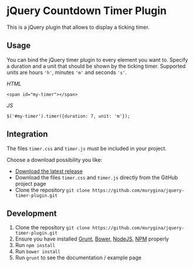 # jQuery Countdown Timer Plugin

This is a jQuery plugin that allows to display a ticking timer.

## Usage

You can bind the jQuery timer plugin to every element you want to. Specify a duration and a unit that should be shown
by the ticking timer. Supported units are hours <code>'h'</code>, minutes <code>'m'</code> and seconds <code>'s'</code>.

*HTML*

```
<span id="my-timer"></span>
```

*JS*

```
$('#my-timer').timer({duration: 7, unit: 'm'});
```

## Integration

The files `timer.css` and `timer.js` must be included in your project.

Choose a download possibility you like:

* [Download the latest release](https://github.com/murygina/jquery-timer-plugin/archive/master.zip)
* Download the files `timer.css` and `timer.js` directly from the GitHub project page
* Clone the repository `git clone https://github.com/murygina/jquery-timer-plugin.git`

## Development

1. Clone the repository `git clone https://github.com/murygina/jquery-timer-plugin.git`
2. Ensure you have installed [Grunt](http://gruntjs.com/), [Bower](http://bower.io/), [NodeJS](https://nodejs.org/), [NPM](https://www.npmjs.com/) properly
3. Run `npm install`
4. Run `bower install`
5. Run `grunt` to see the documentation / example page

